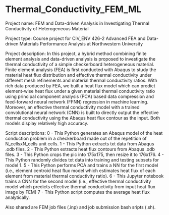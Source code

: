 # Thermal_Conductivity_FEM_ML

Project name: 
FEM and Data-driven Analysis in Investigating Thermal Conductivity of Heterogeneous Material 

Project type: 
Course project for CIV_ENV 426-2 Advanced FEA and Data-driven Materials Performance Analysis at Northwestern University 

Project description: 
In this project, a hybrid method combining finite element analysis and data-driven analysis is proposed to investigate the thermal conductivity of a simple checkerboard heterogeneous material. Finite element analysis (FEA) is first conducted with Abaqus to study the material heat flux distribution and effective thermal conductivity under different mesh refinements and material thermal conductivity ratios. With rich data produced by FEA, we built a heat flux model which can predict element-wise heat flux under a given material thermal conductivity ratio using principal component analysis (PCA) based data compression and feed-forward neural network (FFNN) regression in machine learning. Moreover, an effective thermal conductivity model with a trained convolutional neural network (CNN) is built to directly output the effective thermal conductivity using the Abaqus heat flux contour as the input. Both models display relatively high accuracy.

Script descriptions:
  0 - This Python generates an Abaqus model of the heat conduction problem in a checkerboard made out of the repetition of N_cellsxN_cells unit cells.
  1 - This Python extracts txt data from Abaqus .odb files.
  2 - This Python extracts heat flux contours from Abaqus .odb files.
  3 - This Python crops the pic into 175x175, then resize it to 176x176.
  4 - This Python randomly divides txt data into training and testing subsets for model 1.
  5 - This Python performs PCA and trains a NN for the first model (i.e., element centroid heat flux model which estimates heat flux of each element from material thermal conductivity ratio).
  6 - This Jupyter notebook trains a CNN for the second model (i.e., effective thermal conductivity model which predicts effective thermal conductivity from input heat flux image by FEM)
  7 - This Python script computes the average heat flux analytically.

Also shared are FEM job files (.inp) and job submission bash sripts (.sh).
